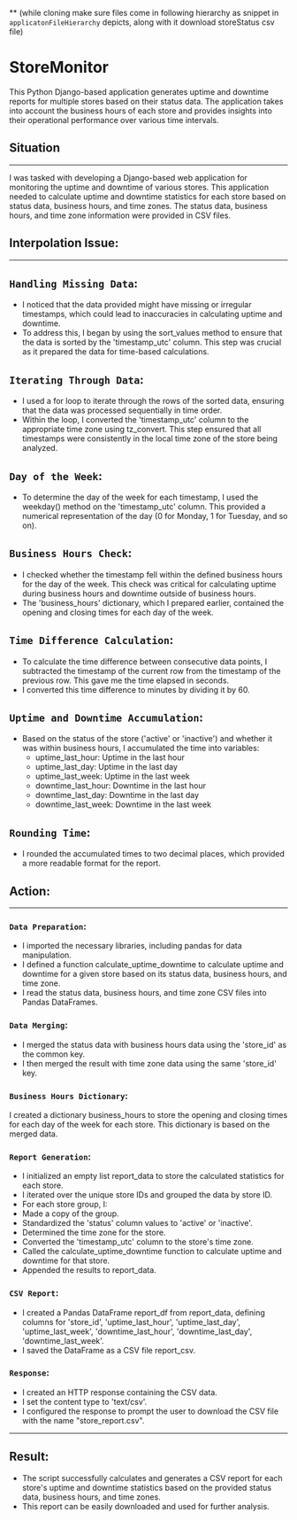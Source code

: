** (while cloning make sure files come in following hierarchy as snippet in `applicatonFileHierarchy` depicts, along with it download storeStatus csv file)

# StoreMonitor
This Python Django-based application generates uptime and downtime reports for multiple stores based on their status data. The application takes into account the business hours of each store and provides insights into their operational performance over various time intervals.

## Situation
----
I was tasked with developing a Django-based web application for monitoring the uptime and downtime of various stores. This application needed to calculate uptime and downtime statistics for each store based on status data, business hours, and time zones. The status data, business hours, and time zone information were provided in CSV files.
## Interpolation Issue:
---
## `Handling Missing Data`:

- I noticed that the data provided might have missing or irregular timestamps, which could lead to inaccuracies in calculating uptime and downtime.
- To address this, I began by using the sort_values method to ensure that the data is sorted by the 'timestamp_utc' column. This step was crucial as it prepared the data for time-based calculations.
## `Iterating Through Data`:

- I used a for loop to iterate through the rows of the sorted data, ensuring that the data was processed sequentially in time order.
- Within the loop, I converted the 'timestamp_utc' column to the appropriate time zone using tz_convert. This step ensured that all timestamps were consistently in the local time zone of the store being analyzed.
## `Day of the Week`:

- To determine the day of the week for each timestamp, I used the weekday() method on the 'timestamp_utc' column. This provided a numerical representation of the day (0 for Monday, 1 for Tuesday, and so on).
## `Business Hours Check`:

- I checked whether the timestamp fell within the defined business hours for the day of the week. This check was critical for calculating uptime during business hours and downtime outside of business hours.
- The 'business_hours' dictionary, which I prepared earlier, contained the opening and closing times for each day of the week.
## `Time Difference Calculation`:

- To calculate the time difference between consecutive data points, I subtracted the timestamp of the current row from the timestamp of the previous row. This gave me the time elapsed in seconds.
- I converted this time difference to minutes by dividing it by 60.
## `Uptime and Downtime Accumulation`:
- Based on the status of the store ('active' or 'inactive') and whether it was within business hours, I accumulated the time into variables:
  - uptime_last_hour: Uptime in the last hour
  - uptime_last_day: Uptime in the last day
  - uptime_last_week: Uptime in the last week
  - downtime_last_hour: Downtime in the last hour
  - downtime_last_day: Downtime in the last day
  - downtime_last_week: Downtime in the last week
## `Rounding Time`:

- I rounded the accumulated times to two decimal places, which provided a more readable format for the report.
## Action:
---
### `Data Preparation`:

- I imported the necessary libraries, including pandas for data manipulation.
- I defined a function calculate_uptime_downtime to calculate uptime and downtime for a given store based on its status data, business hours, and time zone.
- I read the status data, business hours, and time zone CSV files into Pandas DataFrames.
### `Data Merging`:
- I merged the status data with business hours data using the 'store_id' as the common key.
- I then merged the result with time zone data using the same 'store_id' key.

### `Business Hours Dictionary`:

I created a dictionary business_hours to store the opening and closing times for each day of the week for each store. This dictionary is based on the merged data.
### `Report Generation`:

- I initialized an empty list report_data to store the calculated statistics for each store.
- I iterated over the unique store IDs and grouped the data by store ID.
- For each store group, I:
- Made a copy of the group.
- Standardized the 'status' column values to 'active' or 'inactive'.
- Determined the time zone for the store.
- Converted the 'timestamp_utc' column to the store's time zone.
- Called the calculate_uptime_downtime function to calculate uptime and downtime for that store.
- Appended the results to report_data.

### `CSV Report`:

- I created a Pandas DataFrame report_df from report_data, defining columns for 'store_id', 'uptime_last_hour', 'uptime_last_day', 'uptime_last_week', 'downtime_last_hour', 'downtime_last_day', 'downtime_last_week'.
- I saved the DataFrame as a CSV file report_csv.
### `Response`:
- I created an HTTP response containing the CSV data.
- I set the content type to 'text/csv'.
- I configured the response to prompt the user to download the CSV file with the name "store_report.csv".
---
## Result:
- The script successfully calculates and generates a CSV report for each store's uptime and downtime statistics based on the provided status data, business hours, and time zones.
- This report can be easily downloaded and used for further analysis.

